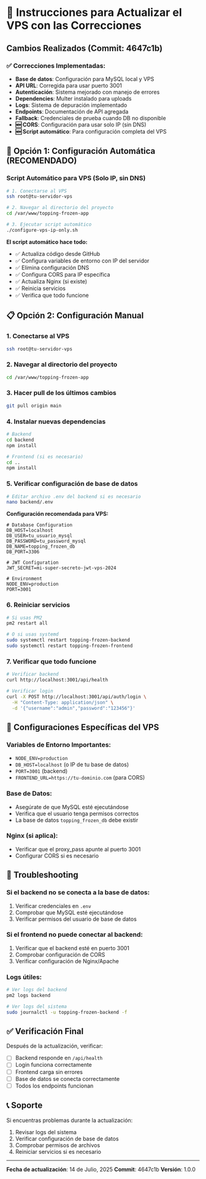 # 🚀 Instrucciones para Actualizar el VPS con las Correcciones

## Cambios Realizados (Commit: 4647c1b)

### ✅ Correcciones Implementadas:
- **Base de datos**: Configuración para MySQL local y VPS
- **API URL**: Corregida para usar puerto 3001
- **Autenticación**: Sistema mejorado con manejo de errores
- **Dependencies**: Multer instalado para uploads
- **Logs**: Sistema de depuración implementado
- **Endpoints**: Documentación de API agregada
- **Fallback**: Credenciales de prueba cuando DB no disponible
- **🆕 CORS**: Configuración para usar solo IP (sin DNS)
- **🆕 Script automático**: Para configuración completa del VPS

## 🚀 Opción 1: Configuración Automática (RECOMENDADO)

### Script Automático para VPS (Solo IP, sin DNS)
```bash
# 1. Conectarse al VPS
ssh root@tu-servidor-vps

# 2. Navegar al directorio del proyecto
cd /var/www/topping-frozen-app

# 3. Ejecutar script automático
./configure-vps-ip-only.sh
```

**El script automático hace todo:**
- ✅ Actualiza código desde GitHub
- ✅ Configura variables de entorno con IP del servidor
- ✅ Elimina configuración DNS
- ✅ Configura CORS para IP específica
- ✅ Actualiza Nginx (si existe)
- ✅ Reinicia servicios
- ✅ Verifica que todo funcione

## 📋 Opción 2: Configuración Manual

### 1. Conectarse al VPS
```bash
ssh root@tu-servidor-vps
```

### 2. Navegar al directorio del proyecto
```bash
cd /var/www/topping-frozen-app
```

### 3. Hacer pull de los últimos cambios
```bash
git pull origin main
```

### 4. Instalar nuevas dependencias
```bash
# Backend
cd backend
npm install

# Frontend (si es necesario)
cd ..
npm install
```

### 5. Verificar configuración de base de datos
```bash
# Editar archivo .env del backend si es necesario
nano backend/.env
```

**Configuración recomendada para VPS:**
```env
# Database Configuration
DB_HOST=localhost
DB_USER=tu_usuario_mysql
DB_PASSWORD=tu_password_mysql
DB_NAME=topping_frozen_db
DB_PORT=3306

# JWT Configuration
JWT_SECRET=mi-super-secreto-jwt-vps-2024

# Environment
NODE_ENV=production
PORT=3001
```

### 6. Reiniciar servicios
```bash
# Si usas PM2
pm2 restart all

# O si usas systemd
sudo systemctl restart topping-frozen-backend
sudo systemctl restart topping-frozen-frontend
```

### 7. Verificar que todo funcione
```bash
# Verificar backend
curl http://localhost:3001/api/health

# Verificar login
curl -X POST http://localhost:3001/api/auth/login \
  -H "Content-Type: application/json" \
  -d '{"username":"admin","password":"123456"}'
```

## 🔧 Configuraciones Específicas del VPS

### Variables de Entorno Importantes:
- `NODE_ENV=production`
- `DB_HOST=localhost` (o IP de tu base de datos)
- `PORT=3001` (backend)
- `FRONTEND_URL=https://tu-dominio.com` (para CORS)

### Base de Datos:
- Asegúrate de que MySQL esté ejecutándose
- Verifica que el usuario tenga permisos correctos
- La base de datos `topping_frozen_db` debe existir

### Nginx (si aplica):
- Verificar que el proxy_pass apunte al puerto 3001
- Configurar CORS si es necesario

## 🚨 Troubleshooting

### Si el backend no se conecta a la base de datos:
1. Verificar credenciales en `.env`
2. Comprobar que MySQL esté ejecutándose
3. Verificar permisos del usuario de base de datos

### Si el frontend no puede conectar al backend:
1. Verificar que el backend esté en puerto 3001
2. Comprobar configuración de CORS
3. Verificar configuración de Nginx/Apache

### Logs útiles:
```bash
# Ver logs del backend
pm2 logs backend

# Ver logs del sistema
sudo journalctl -u topping-frozen-backend -f
```

## ✅ Verificación Final

Después de la actualización, verificar:
- [ ] Backend responde en `/api/health`
- [ ] Login funciona correctamente
- [ ] Frontend carga sin errores
- [ ] Base de datos se conecta correctamente
- [ ] Todos los endpoints funcionan

## 📞 Soporte

Si encuentras problemas durante la actualización:
1. Revisar logs del sistema
2. Verificar configuración de base de datos
3. Comprobar permisos de archivos
4. Reiniciar servicios si es necesario

---
**Fecha de actualización**: 14 de Julio, 2025
**Commit**: 4647c1b
**Versión**: 1.0.0
